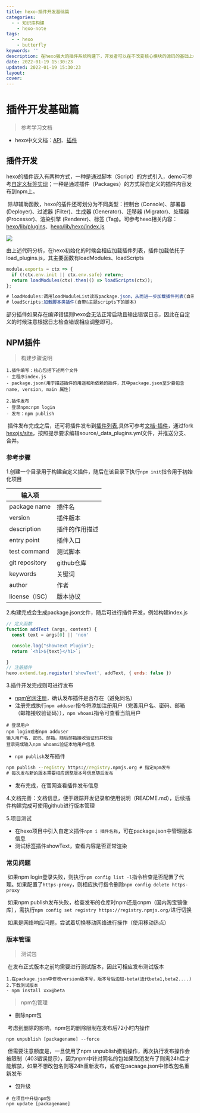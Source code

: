 ```yaml
---
title: hexo-插件开发基础篇
categories:
  - - 知识库构建
    - hexo-note
tags:
  - - hexo
    - butterfly
keywords: ''
description: 在hexo强大的插件系统构建下，开发者可以在不改变核心模块的源码的基础上根据自身需求扩展插件
date: 2022-01-19 15:30:23
updated: 2022-01-19 15:30:23
layout:
cover:
---
```


# 插件开发基础篇

> 参考学习文档

- hexo中文文档：[API](https://hexo.io/zh-cn/api/)、[插件](https://hexo.io/zh-cn/docs/plugins)


## 插件开发

​	hexo的插件嵌入有两种方式，一种是通过脚本（Script）的方式引入，demo可参考[自定义标签实现](https://blog.holic-x.com/wv-blog/post/5e2e4cae.html)；一种是通过插件（Packages）的方式将自定义的插件内容发布到npm上。

​	除却辅助函数，hexo的插件还可划分为不同类型：控制台 (Console)、部署器 (Deployer)、过滤器 (Filter)、生成器 (Generator)、迁移器 (Migrator)、处理器 (Processor)、渲染引擎 (Renderer)、标签 (Tag)。可参考hexo相关内容：[hexo/lib/plugins](hexo/lib/plugins)、[hexo/lib/hexo/index.js](hexo/lib/hexo/index.js)

![](https://pic-bed-1305292171.file.myqcloud.com/wv-blog/_post/20220301102757.png)

​	由上述代码分析，在hexo初始化的时候会相应加载插件列表，插件加载依托于load_plugins.js，其主要函数有loadModules、loadScripts

```js
module.exports = ctx => {
  if (!ctx.env.init || ctx.env.safe) return;
  return loadModules(ctx).then(() => loadScripts(ctx));
};

# loadModules:调用loadModuleList读取package.json，从而进一步加载插件列表(自带&第三方插件)
# loadScripts:加载脚本类插件(自带&主题scripts下的脚本)
```

​	部分插件如果存在编译错误则hexo会无法正常启动且输出错误日志，因此在自定义的时候注意根据日志检查错误相应调整即可。



## NPM插件

> 构建步骤说明

```properties
1.插件编写：核心包括下述两个文件
- 主程序index.js
- package.json(用于描述插件的用途和所依赖的插件，其中package.json至少要包含name, version, main 属性)

2.插件发布
- 登录npm:npm login
- 发布：npm publish
```



​	插件发布完成之后，还可将插件发布到[插件列表](https://hexo.io/plugins/),具体可参考[文档-插件](https://hexo.io/zh-cn/docs/plugins)，通过fork [hexojs/site](hexojs/site)，按照提示要求编辑source/_data_plugins.yml文件，并推送分支、合并。



### 参考步骤

1.创建一个目录用于构建自定义插件，随后在该目录下执行`npm init`指令用于初始化项目

| 输入项         |                |
| -------------- | -------------- |
| package name   | 插件名         |
| version        | 插件版本       |
| description    | 插件的作用描述 |
| entry point    | 插件入口       |
| test command   | 测试脚本       |
| git repository | github仓库     |
| keywords       | 关键词         |
| author         | 作者           |
| license（ISC） | 版本协议       |

2.构建完成会生成package.json文件，随后可进行插件开发，例如构建index.js

```js
// 定义函数
function addText (args, content) {
  const text = args[0] || 'non'

  console.log("showText Plugin");
  return `<h1>${text}</h1>`;

}
// 注册插件
hexo.extend.tag.register('showText', addText, { ends: false })
```

3.插件开发完成则可进行发布

- [npm官网注册](https://www.npmjs.com/)，确认发布插件是否存在（避免同名）
- 注册完成执行`npm adduser`指令将添加注册用户（完善用户名、密码、邮箱（邮箱接收验证码）），`npm whoami`指令可查看当前用户

```
# 登录用户
npm login或者npm adduser
输入用户名、密码、邮箱，随后邮箱接收验证码并校验
登录完成输入npm whoami验证本地用户信息
```

- `npm publish`发布插件

```cmd
npm publish --registry https://registry.npmjs.org # 指定npm发布
# 每次发布新的版本需要相应调整版本号信息随后发布
```

- 发布完成，在官网查看插件发布信息

4.文档完善：文档信息，便于跟踪开发记录和使用说明（README.md），后续插件构建完成可使用github进行版本管理

5.项目测试

- 在hexo项目中引入自定义插件`npm i 插件名称`，可在package.json中管理版本信息
- 测试标签插件showText，查看内容是否正常渲染



### 常见问题

​	如果npm login登录失败，则执行`npm config list -l`指令检查是否配置了代理。如果配置了`https-proxy`，则相应执行指令删除`npm config delete https-proxy`

​	如果npm publish发布失败，检查发布的仓库时npm还是cnpm（国内淘宝镜像库），需执行`npm config set registry https://registry.npmjs.org/`进行切换

​	如果是网络响应问题，尝试着切换移动网络进行操作（使用移动热点）



### 版本管理

> 测试包

​	在发布正式版本之前均需要进行测试版本，因此可相应发布测试版本

```properties
1.在package.json中修改version版本号，版本号后边加-beta(迭代beta1,beta2....)
2.下载测试版本
- npm install xxx@beta
```

> npm包管理

- 删除npm包

​	考虑到删除的影响，npm包的删除限制在发布后72小时内操作

```
npm unpublish [packagename] --force
```

​	但需要注意额度是，一旦使用了npm unpublish撤销操作，再次执行发布操作会被限制（403错误提示），因为npm中针对同名的包如果取消发布了则需24h后才能解禁，如果不想改包名则等24h重新发布，或者在pacaage.json中修改包名重新发布

- 包升级

```
# 在项目中升级npm包
npm update [packagename]
```

